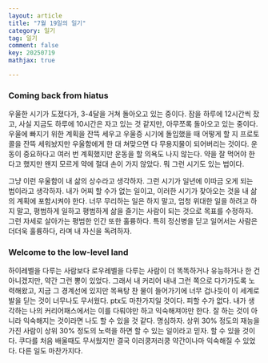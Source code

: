 ```yaml
---
layout: article
title: "7월 19일의 일기"
category: 일기
tag: 일기
comment: false
key: 20250719
mathjax: true

---
```


### Coming back from hiatus

우울한 시기가 도졌다가, 3-4달을 거쳐 돌아오고 있는 중이다. 잠을 하루에 12시간씩 잤고, 사실 지금도 하루에 10시간은 자고 있는 것 같지만, 아무쪼록 돌아오고 있는 중이다. 우울에 빠지기 위한 계획을 잔뜩 세우고 우울증 시기에 돌입했을 때 어떻게 할 지 프로토콜을 잔뜩 세워놨지만 우울함에게 한 대 쳐맞으면 다 무용지물이 되어버리는 것이다. 운동이 중요하다고 여러 번 계획했지만 운동을 할 의욕도 나지 않는다. 약을 잘 먹어야 한다고 했지만 왠지 모르게 약에 절대 손이 가지 않았다. 뭐 그런 시기도 있는 법이다.

그냥 이런 우울함이 내 삶의 상수라고 생각하자. 그런 시기가 일년에 이따금 오게 되는 법이라고 생각하자. 내가 어찌 할 수가 없는 일이고, 이러한 시기가 찾아오는 것을 내 삶의 계획에 포함시켜야 한다. 너무 무리하는 일은 하지 말고, 엄청 위대한 일을 하려고 하지 말고, 평범하게 일하고 평범하게 삶을 즐기는 사람이 되는 것으로 목표를 수정하자. 그런 자세로 살아가는 평범한 인간 또한 훌륭하다. 특히 정신병을 딛고 일어서는 사람은 더더욱 훌륭하다, 라며 내 자신을 독려하자.


### Welcome to the low-level land

하이레벨을 다루는 사람보다 로우레벨을 다루는 사람이 더 똑똑하거나 유능하거나 한 건 아니겠지만, 약간 그런 뽕이 있었다. 그래서 내 커리어 내내 그런 쪽으로 다가가도록 노력해왔고, 지금 그 경계선에 있지만 목욕탕 찬 물이 들어가기에 너무 겁나듯이 이 세계로 발을 딛는 것이 너무나도 무서웠다. ptx도 마찬가지일 것이다. 피할 수가 없다. 내가 생각하는 나의 커리어패스에서는 이를 다뤄야만 하고 익숙해져야만 한다. 잘 하는 것이 아니라 익숙해지는 것이라면 나도 할 수 있을 것 같다. 명심하자. 상위 30\% 정도의 재능을 가진 사람이 상위 30\% 정도의 노력을 하면 할 수 있는 일이라고 믿자. 할 수 있을 것이다. 쿠다를 처음 배울때도 무서웠지만 결국 이러쿵저러쿵 약간이나마 익숙해질 수 있었다. 다른 일도 마찬가지다.